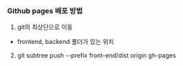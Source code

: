 ### Github pages 배포 방법
1. git의 최상단으로 이동
- frontend, backend 폴더가 있는 위치
2. git subtree push --prefix front-end/dist origin gh-pages